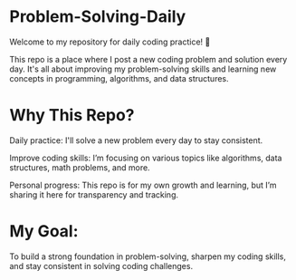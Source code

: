 # Problem-Solving-Daily

Welcome to my repository for daily coding practice! 🚀

This repo is a place where I post a new coding problem and solution every day. It's all about improving my problem-solving skills and learning new concepts in programming, algorithms, and data structures.

# Why This Repo?

Daily practice: I'll solve a new problem every day to stay consistent.

Improve coding skills: I’m focusing on various topics like algorithms, data structures, math problems, and more.

Personal progress: This repo is for my own growth and learning, but I’m sharing it here for transparency and tracking.

# My Goal:
To build a strong foundation in problem-solving, sharpen my coding skills, and stay consistent in solving coding challenges.
